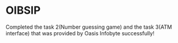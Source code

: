 # OIBSIP

Completed the task 2(Number guessing game) and the task 3(ATM interface) that was provided by Oasis Infobyte successfully!
